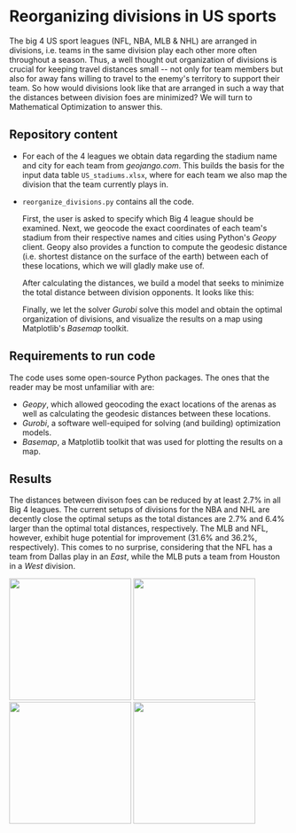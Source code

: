 # Reorganizing divisions in US sports
The big 4 US sport leagues (NFL, NBA, MLB & NHL) are arranged in divisions, i.e. teams in the same division play each other more often throughout a season. Thus, a well thought out organization of divisions is crucial for keeping travel distances small -- not only for team members but also for away fans willing to travel to the enemy's territory to support their team.
So how would divisions look like that are arranged in such a way that the distances between division foes are minimized? We will turn to Mathematical Optimization to answer this.

## Repository content
- For each of the 4 leagues we obtain data regarding the stadium name and city for each team from *geojango.com*. This builds the basis for the input data table `US_stadiums.xlsx`, where for each team we also map the division that the team currently plays in. 
- `reorganize_divisions.py` contains all the code.

   First, the user is asked to specify which Big 4 league should be examined. Next, we geocode the exact coordinates of each team's stadium from their respective names and cities using Python's *Geopy* client. Geopy also provides a function to compute the geodesic distance (i.e. shortest distance on the surface of the earth) between each of these locations, which we will gladly make use of.
   
   After calculating the distances, we build a model that seeks to minimize the total distance between division opponents. It looks like this:
   
   Finally, we let the solver *Gurobi* solve this model and obtain the optimal organization of divisions, and visualize the results on a map using Matplotlib's *Basemap* toolkit.
   
## Requirements to run code
The code uses some open-source Python packages. The ones that the reader may be most unfamiliar with are:
- *Geopy*, which allowed geocoding the exact locations of the arenas as well as calculating the geodesic distances between these locations.
- *Gurobi*, a software well-equiped for solving (and building) optimization models.
- *Basemap*, a Matplotlib toolkit that was used for plotting the results on a map.

## Results
The distances between divison foes can be reduced by at least 2.7% in all Big 4 leagues. The current setups of divisions for the NBA and NHL are decently close the optimal setups as the total distances are 2.7% and 6.4% larger than the optimal total distances, respectively. The MLB and NFL, however, exhibit huge potential for improvement (31.6% and 36.2%, respectively). This comes to no surprise, considering that the NFL has a team from Dallas play in an *East*, while the MLB puts a team from Houston in a *West* division.


<img src="https://user-images.githubusercontent.com/92627184/151376439-c563cf5a-8c44-4161-b07f-84614ecb45a7.png" width="220"/> <img src="https://user-images.githubusercontent.com/92627184/151376425-934df1fe-eaff-4ec9-84cd-63c84d88715f.png" width="220"/> <img src="https://user-images.githubusercontent.com/92627184/151375700-67d8e487-8221-48b6-980a-2b35b59f6518.png" width="220"/> <img src="https://user-images.githubusercontent.com/92627184/151376526-03ac3db0-b367-429f-b1e8-8089f12c2dc0.png" width="220"/>



